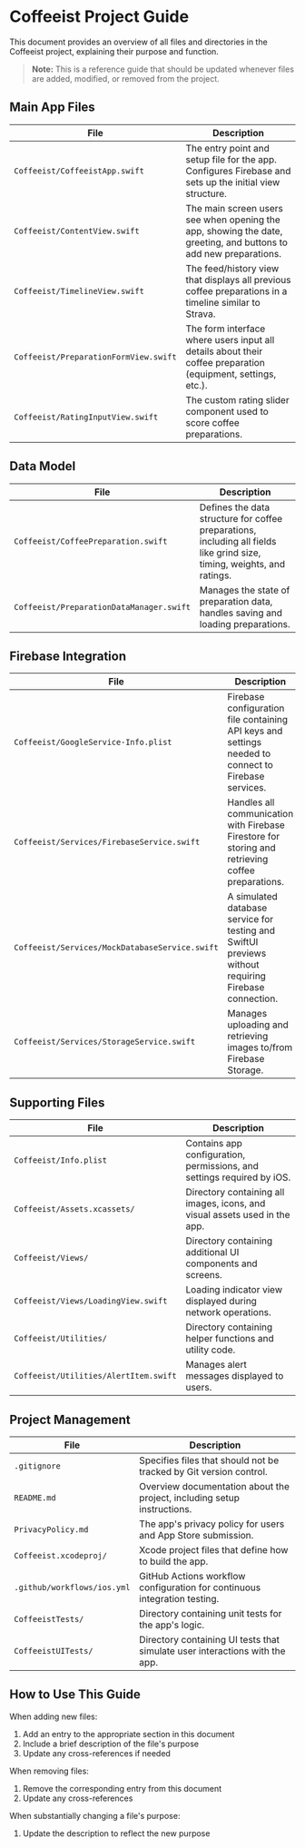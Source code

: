# Coffeeist Project Guide

This document provides an overview of all files and directories in the Coffeeist project, explaining their purpose and function.

> **Note:** This is a reference guide that should be updated whenever files are added, modified, or removed from the project.

## Main App Files

| File | Description |
|------|-------------|
| `Coffeeist/CoffeeistApp.swift` | The entry point and setup file for the app. Configures Firebase and sets up the initial view structure. |
| `Coffeeist/ContentView.swift` | The main screen users see when opening the app, showing the date, greeting, and buttons to add new preparations. |
| `Coffeeist/TimelineView.swift` | The feed/history view that displays all previous coffee preparations in a timeline similar to Strava. |
| `Coffeeist/PreparationFormView.swift` | The form interface where users input all details about their coffee preparation (equipment, settings, etc.). |
| `Coffeeist/RatingInputView.swift` | The custom rating slider component used to score coffee preparations. |

## Data Model

| File | Description |
|------|-------------|
| `Coffeeist/CoffeePreparation.swift` | Defines the data structure for coffee preparations, including all fields like grind size, timing, weights, and ratings. |
| `Coffeeist/PreparationDataManager.swift` | Manages the state of preparation data, handles saving and loading preparations. |

## Firebase Integration

| File | Description |
|------|-------------|
| `Coffeeist/GoogleService-Info.plist` | Firebase configuration file containing API keys and settings needed to connect to Firebase services. |
| `Coffeeist/Services/FirebaseService.swift` | Handles all communication with Firebase Firestore for storing and retrieving coffee preparations. |
| `Coffeeist/Services/MockDatabaseService.swift` | A simulated database service for testing and SwiftUI previews without requiring Firebase connection. |
| `Coffeeist/Services/StorageService.swift` | Manages uploading and retrieving images to/from Firebase Storage. |

## Supporting Files

| File | Description |
|------|-------------|
| `Coffeeist/Info.plist` | Contains app configuration, permissions, and settings required by iOS. |
| `Coffeeist/Assets.xcassets/` | Directory containing all images, icons, and visual assets used in the app. |
| `Coffeeist/Views/` | Directory containing additional UI components and screens. |
| `Coffeeist/Views/LoadingView.swift` | Loading indicator view displayed during network operations. |
| `Coffeeist/Utilities/` | Directory containing helper functions and utility code. |
| `Coffeeist/Utilities/AlertItem.swift` | Manages alert messages displayed to users. |

## Project Management

| File | Description |
|------|-------------|
| `.gitignore` | Specifies files that should not be tracked by Git version control. |
| `README.md` | Overview documentation about the project, including setup instructions. |
| `PrivacyPolicy.md` | The app's privacy policy for users and App Store submission. |
| `Coffeeist.xcodeproj/` | Xcode project files that define how to build the app. |
| `.github/workflows/ios.yml` | GitHub Actions workflow configuration for continuous integration testing. |
| `CoffeeistTests/` | Directory containing unit tests for the app's logic. |
| `CoffeeistUITests/` | Directory containing UI tests that simulate user interactions with the app. |

## How to Use This Guide

When adding new files:
1. Add an entry to the appropriate section in this document
2. Include a brief description of the file's purpose
3. Update any cross-references if needed

When removing files:
1. Remove the corresponding entry from this document
2. Update any cross-references

When substantially changing a file's purpose:
1. Update the description to reflect the new purpose 